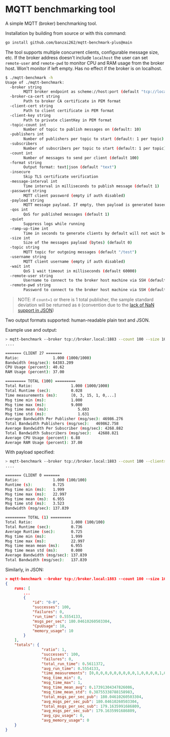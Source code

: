 # MQTT benchmarking tool

A simple MQTT (broker) benchmarking tool.

Installation by building from source or with this command:

```sh
go install github.com/banzai262/mqtt-benchmark-plus@main
```

The tool supports multiple concurrent clients, configurable message size, etc. If the broker address doesn't include `localhost`
the user can set `remote-user` and `remote-pwd` to monitor CPU and RAM usage from the broker host. Won't monitor if left empty.
Has no effect if the broker is on localhost.

```sh
$ ./mqtt-benchmark -h
Usage of ./mqtt-benchmark:
  -broker string
    	MQTT broker endpoint as scheme://host:port (default "tcp://localhost:1883")
  -broker-ca-cert string
    	Path to broker CA certificate in PEM format
  -client-cert string
    	Path to client certificate in PEM format
  -client-key string
    	Path to private clientKey in PEM format
  -topic-count int
        Number of topic to publish messages on (default: 10)
  -publishers int
    	Number of publishers per topic to start (default: 1 per topic)
  -subscribers
        Number of subscribers per topic to start (default: 1 per topic)
  -count int
    	Number of messages to send per client (default 100)
  -format string
    	Output format: text|json (default "text")
  -insecure
    	Skip TLS certificate verification
  -message-interval int
    	Time interval in milliseconds to publish message (default 1)
  -password string
    	MQTT client password (empty if auth disabled)
  -payload string
    	MQTT message payload. If empty, then payload is generated based on the size parameter
  -qos int
    	QoS for published messages (default 1)
  -quiet
    	Suppress logs while running
  -ramp-up-time int
    	Time in seconds to generate clients by default will not wait between load request
  -size int
    	Size of the messages payload (bytes) (default 0)
  -topic string
    	MQTT topic for outgoing messages (default "/test")
  -username string
    	MQTT client username (empty if auth disabled)
  -wait int
    	QoS 1 wait timeout in milliseconds (default 60000)
  -remote-user string
        Username to connect to the broker host machine via SSH (default "")
  -remote-pwd string
        Password to connect to the broker host machine via SSH (default "")
```

> NOTE: if `count=1` or there is 1 total publisher, the sample standard deviation will be returned as `0` (convention due to the [lack of NaN support in JSON](https://tools.ietf.org/html/rfc4627#section-2.4))

Two output formats supported: human-readable plain text and JSON.

Example use and output:

```sh
> mqtt-benchmark --broker tcp://broker.local:1883 --count 100 --size 100 --topic-count 100 --qos 2 --format text
....

======= CLIENT 27 =======
Ratio:               1.000 (1000/1000)
Bandwidth (msg/sec): 64383.209
CPU Usage (percent): 40.62
RAM Usage (percent): 37.00

========= TOTAL (100) =========
Total Ratio:                 1.000 (1000/1000)
Total Runtime (sec):         0.028
Time measurements (ms):      [0, 3, 15, 1, 0,...]
Msg time min (ms):           1.000
Msg time max (ms):           9.000
Msg time mean (ms):             5.003
Msg time std (ms):              1.631
Average Bandwidth Per Publisher (msg/sec): 46986.276
Total Bandwidth Publishers (msg/sec):   469862.758
Average Bandwidth Per Subscriber (msg/sec): 4268.882
Total Bandwidth Subscribers (msg/sec):   42688.821
Average CPU Usage (percent): 6.88
Average RAM Usage (percent): 37.00
```

With payload specified:

```sh
> mqtt-benchmark --broker tcp://broker.local:1883 --count 100 --clients 10 --qos 1 --topic house/bedroom/temperature --payload {\"temperature\":20,\"timeStamp\":1597314150}
....

======= CLIENT 0 =======
Ratio:               1.000 (100/100)
Runtime (s):         0.725
Msg time min (ms):   1.999
Msg time max (ms):   22.997
Msg time mean (ms):  6.955
Msg time std (ms):   3.523
Bandwidth (msg/sec): 137.839

========= TOTAL (1) =========
Total Ratio:                 1.000 (100/100)
Total Runtime (sec):         0.736
Average Runtime (sec):       0.725
Msg time min (ms):           1.999
Msg time max (ms):           22.997
Msg time mean mean (ms):     6.955
Msg time mean std (ms):      0.000
Average Bandwidth (msg/sec): 137.839
Total Bandwidth (msg/sec):   137.839
```

Similarly, in JSON:

```json
> mqtt-benchmark --broker tcp://broker.local:1883 --count 100 --size 100 --clients 100 --qos 2 --format json --quiet
{
    runs: [
        ...
        {
            "id": "0-0",
            "successes": 100,
            "failures": 0,
            "run_time": 0.5554133,
            "msgs_per_sec": 180.04610260503304,
            "CpuUsage": 10,
            "memory_usage": 10 
        }
    ],
    "totals": {
                "ratio": 1,
                "successes": 100,
                "failures": 0,
                "total_run_time": 0.5611372,
                "avg_run_time": 0.5554133,
                "time_measurements": [0,0,0,0,0,0,0,0,0,0,1,0,0,0,0,1,0,0,0,1,0,1,0],
                "msg_time_min": 0,
                "msg_time_max": 1,
                "msg_time_mean_avg": 0.17391304347826086,
                "msg_time_mean_std": 0.38755338788158983,
                "total_msgs_per_sec_pub": 180.04610260503304,
                "avg_msgs_per_sec_pub": 180.04610260503304,
                "total_msgs_per_sec_sub": 179.1635991686809,
                "avg_msgs_per_sec_sub": 179.1635991686809,
                "avg_cpu_usage": 0,
                "avg_memory_usage": 0
    }
}
```
